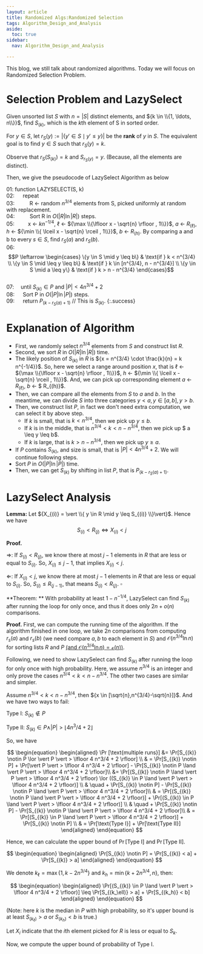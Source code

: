 ```yaml
---
layout: article
title: Randomized Algs:Randomized Selection
tags: Algorithm_Design_and_Analysis
aside:
  toc: true
sidebar:
  nav: Algorithm_Design_and_Analysis

---
```


This blog, we still talk about randomized algorithms. Today we will focus on Randomized Selection Problem.

<!--more-->

# Selection Problem and LazySelect

Given unsorted list $S$ with $n = \vert S \vert$ distinct elements, and ${k \in \\{1, \ldots, n\\}}$, find ${S_{(k)}}$, which is the $k$th element of S in sorted order.

For $y \in S$, let $r_S(y) := \vert \{y' \in S \mid y' \leq y\} \vert$ be the **rank** of $y$ in $S$. The equivalent goal is to find $y \in S$ such that $r_S(y) = k$.

Observe that $r_S(S_{(k)}) = k$ and $S_{r_S(y)} = y$. (Because, all the elements are distinct).

Then, we give the pseudocode of LazySelect Algorithm as below

   01: function LAZYSELECT(S, k) <br>
   02:     &emsp; repeat <br>
   03:      &emsp; &emsp;   R ← random ${n^{3/4}}$ elements from S, picked uniformly at random with replacement. <br>
   04:       &emsp; &emsp;  Sort R in $O(\vert R \vert \ln \vert R \vert)$ steps. <br>
   05: 	&emsp; &emsp;x ← $kn^{-1/4}$, $\ell$ ← ${\max \\{\lfloor x - \sqrt{n} \rfloor , 1\\}}$, $a$ ← $R_{(\ell)}$, $h$ ← ${\min \\{ \lceil x - \sqrt{n} \rceil , 1\\}}$, $b$ ← $R_{(h)}$. By comparing a and b to every $s \in S$, find $r_S(a)$ and $r_S(b)$. <br/>
   06:     &emsp; &emsp;    $$P \leftarrow \begin{cases}       \{y \in S \mid y \leq b\} & \text{if } k < n^{3/4} \\       \{y \in S \mid \leq y \leq b\} & \text{if } k \in [n^{3/4}, n - n^{3/4}] \\       \{y \in S \mid a \leq y\} & \text{if } k > n - n^{3/4}       \end{cases}$$ <br/>
   07:     &emsp;until $S_{(k)} \in P$ and $\vert P \vert < 4n^{3/4} + 2$ <br/>
   08:   &emsp;  Sort P in $O(\vert P \vert \ln \vert P \vert)$ steps. <br/>
   09:   &emsp;  return $P_{(k-r_S(a)+1)}$  // This is $S_{(k)}$.
{:.success}

# Explanation of Algorithm

* First, we randomly select ${n^{3/4}}$ elements from ${S}$ and construct list ${R}$. 
* Second, we sort ${R}$ in  $O(\vert R \vert \ln \vert R \vert)$ time. 
* The likely position of ${S_{(k)}}$ in ${R}$ is ${x = n^{3/4} \cdot \frac{k}{n} = k n^{-1/4}}$. So, here we select a range around position ${x}$, that is $\ell$ ← ${\max \\{\lfloor x - \sqrt{n} \rfloor , 1\\}}$,  $h$ ← ${\min \\{ \lceil x - \sqrt{n} \rceil , 1\\}}$. And, we can pick up corresponding element $a$ ← $R_{(\ell)}$, $b$ ← $ R_{(h)}$.
* Then, we can compare all the elements from $S$ to $a$ and $b$. In the meantime, we can divide $S$ into three categories ${y<a, y\in [a,b],y>b}$.
* Then, we construct list $P$, in fact we don't need extra computation, we can select it by above step.
  * If $k$ is small, that is $k<n^{3/4}$, then we pick up $y \leq b$. 
  * If $k$ is in the middle, that is $n^{3/4} < k < n - n^{3/4}$, then we pick up $ a \leq y \leq b$. 
  * If $k$ is large, that is $k> n - n^{3/4}$, then we pick up $y \geq a$. 
* If $P$ contains $S_{(k)}$, and size is small, that is $\vert P \vert < 4n^{3/4} + 2$. We will continue following steps.
* Sort ${P}$ in  $O(\vert P \vert \ln \vert P \vert)$ time. 
* Then, we can get ${S_{(k)}}$ by shifting in list ${P}$, that is $P_{(k-r_S(a)+1)}$.

# LazySelect Analysis

**Lemma:** Let ${X_{(i)} = \vert \\{ y \in R \mid y \leq S_{(i)} \\}\vert}$. Hence we have
$$
S_{(i)} < R_{(j)} \Leftrightarrow X_{(i)} < j
$$

**Proof.** 

${\Rightarrow}$: If ${S_{(i)} < R_{(j)}}$, we know there at most ${j-1}$ elements in ${R}$ that are less or equal to ${S_{(i)}}$. So, ${X_{(i)} \leq j-1}$, that implies ${X_{(i)} < j}$.

${\Leftarrow}$: If ${X_{(i)} < j}$, we know there at most ${j-1}$ elements in ${R}$ that are less or equal to ${S_{(i)}}$. So, ${S_{(i)} \leq R_{(j-1)}}$, that means ${S_{(i)} < R_{(j)}}$. ${\square}$




**Theorem: ** With probability at least ${1-n^{-1/4}}$, LazySelect can find ${S_{(k)}}$ after running the loop for only once, and thus it does only ${2n+o(n)}$ comparisons. 

**Proof.** First, we can compute the running time of the algorithm. If the algorithm finished in one loop, we take ${2n}$ comparisons from computing ${r_s(a)}$ and ${r_s{(b)}}$ (we need compare ${a,b}$ to each element in ${S}$) and ${\mathcal{O}(n^{3/4}\ln n)}$ for sorting lists ${R}$ and ${P}$ [(and ${\mathcal{O}(n^{3/4}\ln n )= \mathcal{o}}(n)$)](https://wu-haonan.github.io/2023/03/05/AL_Lec_2.html#-o--and--omega--notation). 

Following, we need to show LazySelect can find ${S_{(k)}}$ after running the loop for only once with high probability.  Here, we assume ${n^{3/4}}$ is an integer and only prove the cases ${n^{3/4} < k < n - n^{3/4}}$. The other two cases are similar and simpler. 

Assume ${n^{3/4} < k < n - n^{3/4}}$, then ${x \in [\sqrt{n},n^{3/4}-\sqrt{n}]}$. And we have two ways to fail:

Type Ⅰ: ${S_{(k)}\notin P}$

Type Ⅱ: ${S_{(k)}\in P \land \vert P \vert >  \lfloor 4 n^3/4 + 2 \rfloor}$ 

So, we have

$$
\begin{equation}
\begin{aligned}
\Pr [\text{multiple runs}] &= \Pr[S_{(k)} \notin P \lor \vert P \vert > \lfloor 4 n^3/4 + 2 \rfloor] \\
& = \Pr[S_{(k)} \notin P] + \Pr[\vert P \vert > \lfloor 4 n^3/4 + 2 \rfloor] - \Pr[S_{(k)} \notin P \land \vert P \vert > \lfloor 4 n^3/4 + 2 \rfloor]\\
&= \Pr[(S_{(k)} \notin P \land \vert P \vert > \lfloor 4 n^3/4 + 2 \rfloor) \lor ((S_{(k)} \in P \land \vert P \vert > \lfloor 4 n^3/4 + 2 \rfloor)] \\
& \quad + \Pr[S_{(k)} \notin P] - \Pr[S_{(k)} \notin P \land \vert P \vert > \lfloor 4 n^3/4 + 2 \rfloor]\\ 
& = \Pr[(S_{(k)} \notin P \land \vert P \vert > \lfloor 4 n^3/4 + 2 \rfloor)] + \Pr[(S_{(k)} \in P \land \vert P \vert > \lfloor 4 n^3/4 + 2 \rfloor)] \\
& \quad + \Pr[S_{(k)} \notin P] - \Pr[S_{(k)} \notin P \land \vert P \vert > \lfloor 4 n^3/4 + 2 \rfloor]\\
& = \Pr[(S_{(k)} \in P \land \vert P \vert > \lfloor 4 n^3/4 + 2 \rfloor)]  + \Pr[S_{(k)} \notin P] \\
& = \Pr[\text{Type I}] + \Pr[\text{Type II}]
\end{aligned}
\end{equation}
$$

Hence, we can calculate the upper bound of ${\Pr[\text{Type I}] }$ and ${\Pr[\text{Type II}]}$.

$$
\begin{equation}
\begin{aligned}
\Pr[S_{(k)} \notin P] = \Pr[S_{(k)} < a] + \Pr[S_{(k)} > a]
\end{aligned}
\end{equation}
$$

We denote ${k_{\ell} = \max \{1, k - 2 n^{3/4}\}}$ and ${k_h = \min \{k+ 2n^{3/4}, n\}}$, then:

$$
\begin{equation}
\begin{aligned}
 \Pr[(S_{(k)} \in P \land \vert P \vert > \lfloor 4 n^3/4 + 2 \rfloor)] \leq \Pr[S_{(k_\ell)} > a] + \Pr[S_{(k_h)} < b] 
\end{aligned}
\end{equation}
$$

(Note: here ${k}$ is the median in ${P}$ with high probability, so it's upper bound is at least ${S_{(k_\ell)} > a}$ or ${S_{(k_h)} < b}$ is true.)

Let ${X_i}$ indicate that the ${i}$th element picked for ${R}$ is less or equal to ${S_{k}}$. 

Now, we compute the upper bound of probability of Type Ⅰ.

